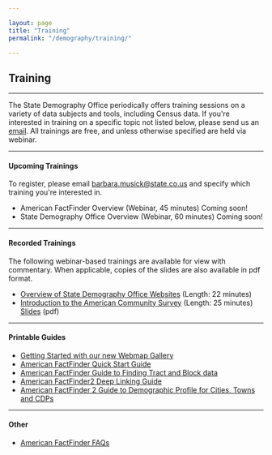 ```yaml
---

layout: page
title: "Training"
permalink: "/demography/training/"

---
```


## Training

- - -

The State Demography Office periodically offers training sessions on a variety of data subjects and tools, including Census data. If you're interested in training on a specific topic not listed below, please send us an [email](barbara.musick@state.co.us). All trainings are free, and unless otherwise specified are held via webinar.

- - -

#### Upcoming Trainings

To register, please email [barbara.musick@state.co.us](barbara.musick@state.co.us) and specify which training you're interested in.

- American FactFinder Overview (Webinar, 45 minutes) Coming soon!
- State Demography Office Overview (Webinar, 60 minutes) Coming soon!

- - -

#### Recorded Trainings

The following webinar-based trainings are available for view with commentary. When applicable, copies of the slides are also available in pdf format.

- [Overview of State Demography Office Websites](http://codeptofla.adobeconnect.com/p9e7broy4a3/) (Length: 22 minutes)
- [Introduction to the American Community Survey](http://codeptofla.adobeconnect.com/p30058547/) (Length: 25 minutes)   [Slides](https://drive.google.com/open?id=0B-vz6H4k4SESRlVIMFFjQm5nODg&authuser=0) (pdf)

- - -

#### Printable Guides

- [Getting Started with our new Webmap Gallery](http://dola.colorado.gov/gis-cms/content/acs-application-instructions)
- [American FactFinder Quick Start Guide](https://drive.google.com/open?id=0B-vz6H4k4SESN0JubGJRNktLT3M&authuser=0)
- [American FactFinder Guide to Finding Tract and Block data](https://drive.google.com/open?id=0B-vz6H4k4SESQVZJdWs5LXRkekU&authuser=0)
- [American FactFinder2 Deep Linking Guide](http://factfinder2.census.gov/files/AFF_deep_linking_guide.pdf)
- [American FactFinder 2 Guide to Demographic Profile for Cities, Towns and CDPs](https://drive.google.com/open?id=0B-vz6H4k4SESSy1qN29SNGVRZmc&authuser=0)

- - -

#### Other

- [American FactFinder FAQs](https://www.colorado.gov/pacific/dola/frequently-asked-questions-17)